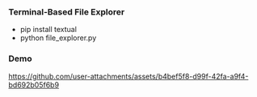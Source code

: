 ### Terminal-Based File Explorer

- pip install textual
- python file_explorer.py

### Demo

https://github.com/user-attachments/assets/b4bef5f8-d99f-42fa-a9f4-bd692b05f6b9
